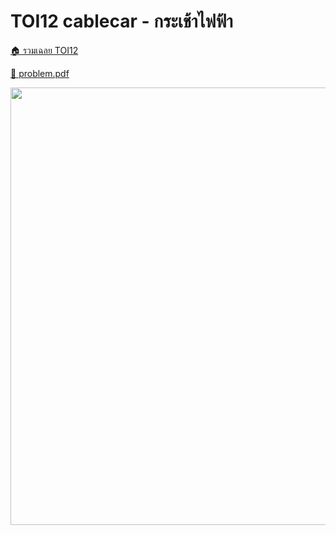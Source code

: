 <!-- @codegen_problem begin -->
# TOI12 cablecar - กระเช้าไฟฟ้า

[🏠 รวมเฉลย TOI12](../)

[💎 problem.pdf](./toi12_cablecar.pdf)

<img width="700" src="https://github.com/krist7599555/toi/assets/19445033/80c80822-7583-4bcd-a705-dae3eacdee85" />
<!-- @codegen_problem end -->
